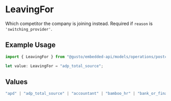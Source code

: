 # LeavingFor

Which competitor the company is joining instead. Required if `reason` is `'switching_provider'`.

## Example Usage

```typescript
import { LeavingFor } from "@gusto/embedded-api/models/operations/postcompaniescompanyuuidsuspensions.js";

let value: LeavingFor = "adp_total_source";
```

## Values

```typescript
"apd" | "adp_total_source" | "accountant" | "bamboo_hr" | "bank_or_financial_institution" | "check" | "insperity" | "intuit_or_quickbooks" | "justworks" | "manual" | "namely" | "onpay" | "other" | "patriot" | "paycom" | "paylocity" | "rippling" | "square" | "surepayroll" | "trinet" | "zenefits"
```